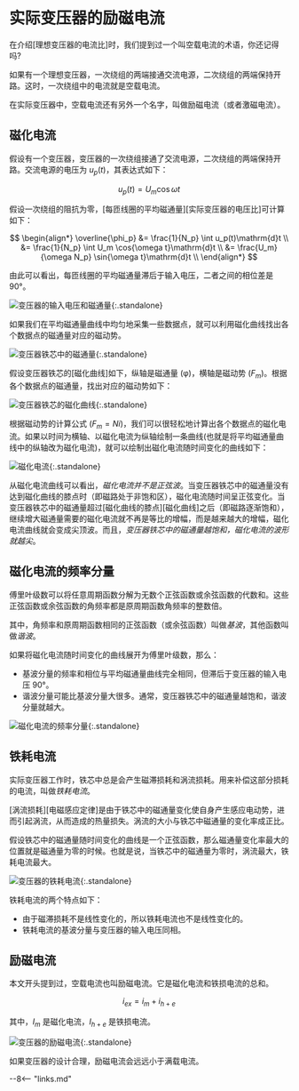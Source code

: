 # 实际变压器的励磁电流

在介绍[理想变压器的电流比]时，我们提到过一个叫空载电流的术语，你还记得吗?

如果有一个理想变压器，一次绕组的两端接通交流电源，二次绕组的两端保持开路。这时，一次绕组中的电流就是空载电流。

在实际变压器中，空载电流还有另外一个名字，叫做励磁电流（或者激磁电流）。

## 磁化电流

假设有一个变压器，变压器的一次绕组接通了交流电源，二次绕组的两端保持开路。交流电源的电压为 $u_{p}(t)$，其表达式如下：

$$
u_p(t) = U_m \cos{\omega t}
$$

假设一次绕组的阻抗为零，[每匝线圈的平均磁通量][实际变压器的电压比]可计算如下：

$$
\begin{align*}
  \overline{\phi_p} &= \frac{1}{N_p} \int u_p(t)\mathrm{d}t \\
  &= \frac{1}{N_p} \int U_m \cos{\omega t}\mathrm{d}t \\
  &= \frac{U_m}{\omega N_p} \sin{\omega t}\mathrm{d}t \\
\end{align*}
$$

由此可以看出，每匝线圈的平均磁通量滞后于输入电压，二者之间的相位差是 90°。

![变压器的输入电压和磁通量](https://pic2.zhimg.com/v2-5dea145809dd10683318a1278fd4cf45_1440w.jpg "变压器的输入电压和磁通量"){:.standalone}

如果我们在平均磁通量曲线中均匀地采集一些数据点，就可以利用磁化曲线找出各个数据点的磁通量对应的磁动势。

![变压器铁芯中的磁通量](https://pic2.zhimg.com/v2-2a93a5abcb0e377c9271bdb1241fb0d7_1440w.jpg "变压器铁芯中的磁通量"){:.standalone}

假设变压器铁芯的[磁化曲线]如下，纵轴是磁通量 (φ)，横轴是磁动势 ($F_{m}$)。根据各个数据点的磁通量，找出对应的磁动势如下：

![变压器铁芯的磁化曲线](https://pica.zhimg.com/v2-112083aecbe1083444ee1201261704c8_1440w.jpg "变压器铁芯的磁化曲线"){:.standalone}

根据磁动势的计算公式 ($F_{m} = Ni$)，我们可以很轻松地计算出各个数据点的磁化电流。如果以时间为横轴、以磁化电流为纵轴绘制一条曲线(也就是将平均磁通量曲线中的纵轴改为磁化电流)，就可以绘制出磁化电流随时间变化的曲线如下：

![磁化电流](https://pic3.zhimg.com/v2-126117c219d483c3b255ff33f731ee48_1440w.jpg "磁化电流"){:.standalone}

从磁化电流曲线可以看出，*磁化电流并不是正弦波*。当变压器铁芯中的磁通量没有达到磁化曲线的膝点时（即磁路处于非饱和区），磁化电流随时间呈正弦变化。当变压器铁芯中的磁通量超过[磁化曲线的膝点][磁化曲线]之后（即磁路逐渐饱和），继续增大磁通量需要的磁化电流就不再是等比的增幅，而是越来越大的增幅，磁化电流曲线就会变成尖顶波。而且，*变压器铁芯中的磁通量越饱和，磁化电流的波形就越尖*。

## 磁化电流的频率分量

傅里叶级数可以将任意周期函数分解为无数个正弦函数或余弦函数的代数和。这些正弦函数或余弦函数的角频率都是原周期函数角频率的整数倍。

其中，角频率和原周期函数相同的正弦函数（或余弦函数）叫做*基波*，其他函数叫做*谐波*。

如果将磁化电流随时间变化的曲线展开为傅里叶级数，那么：

- 基波分量的频率和相位与平均磁通量曲线完全相同，但滞后于变压器的输入电压 90°。
- 谐波分量可能比基波分量大很多。通常，变压器铁芯中的磁通量越饱和，谐波分量就越大。

![磁化电流的频率分量](https://pic2.zhimg.com/v2-8fc63365d7b447aa9fafa5bd0edd1431_1440w.jpg "磁化电流的频率分量"){:.standalone}

## 铁耗电流

实际变压器工作时，铁芯中总是会产生磁滞损耗和涡流损耗。用来补偿这部分损耗的电流，叫做*铁耗电流*。

[涡流损耗][电磁感应定律]是由于铁芯中的磁通量变化使自身产生感应电动势，进而引起涡流，从而造成的热量损失。涡流的大小与铁芯中磁通量的变化率成正比。

假设铁芯中的磁通量随时间变化的曲线是一个正弦函数，那么磁通量变化率最大的位置就是磁通量为零的时候。也就是说，当铁芯中的磁通量为零时，涡流最大，铁耗电流最大。

![变压器的铁耗电流](https://pic1.zhimg.com/v2-ab74dfaf503df68c498e8b5ae63d463a_1440w.jpg "变压器的铁耗电流"){:.standalone}

铁耗电流的两个特点如下：

- 由于磁滞损耗不是线性变化的，所以铁耗电流也不是线性变化的。
- 铁耗电流的基波分量与变压器的输入电压同相。

## 励磁电流

本文开头提到过，空载电流也叫励磁电流。它是磁化电流和铁损电流的总和。

$$
i_{ex} = i_m + i_{h+e}
$$

其中，$I_{m}$ 是磁化电流，$I_{h+e}$ 是铁损电流。

![变压器的励磁电流](https://pica.zhimg.com/v2-25ee2faaad7a9d1a823a757dc4d070a8_1440w.jpg "变压器的励磁电流"){:.standalone}

如果变压器的设计合理，励磁电流会远远小于满载电流。

--8<-- "links.md"